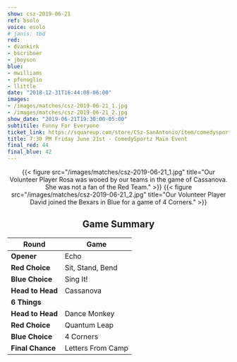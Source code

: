 ```yaml
---
show: csz-2019-06-21
ref: bsolo
voice: esolo
# janis: tbd
red:
- dvankirk
- bscribner
- jboyson
blue:
- mwilliams
- pfenoglio
- llittle
date: "2018-12-31T16:44:08-06:00"
images:
- /images/matches/csz-2019-06-21_1.jpg
- /images/matches/csz-2019-06-21_2.jpg
show_date: "2019-06-21T19:30:00-05:00"
subtitile: Funny For Everyone
ticket_link: https://squareup.com/store/CSz-SanAntonio/item/comedysportz-friday-june-2
title: 7:30 PM Friday June 21st - ComedySportz Main Event
final_red: 44
final_blue: 42
---
```


<center>

{{< figure src="/images/matches/csz-2019-06-21_1.jpg" title="Our Volunteer Player Rosa was wooed by our teams in the game of Cassanova. She was not a fan of the Red Team." >}}
{{< figure src="/images/matches/csz-2019-06-21_2.jpg" title="Our Volunteer Player David joined the Bexars in Blue for a game of 4 Corners." >}}

## Game Summary

| **Round** | **Game** |
|--------------|------|
| **Opener**       |Echo|
| **Red Choice**   |Sit, Stand, Bend|
| **Blue Choice**  |Sing It!|
| **Head to Head** |Cassanova|
| **6 Things**     |      |
| **Head to Head** |Dance Monkey|
| **Red Choice**   |Quantum Leap|
| **Blue Choice**  |4 Corners|
| **Final Chance** |Letters From Camp|

</center>
